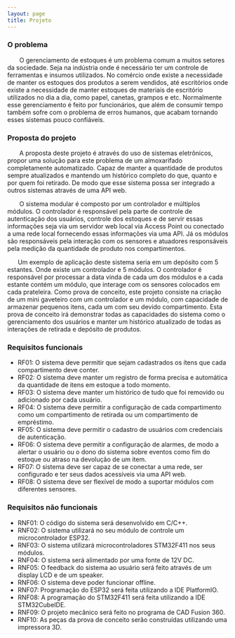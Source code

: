 ```yaml
---
layout: page
title: Projeto
---
```


### O problema

&nbsp;&nbsp;&nbsp;&nbsp;&nbsp;&nbsp; O gerenciamento de estoques é um problema comum a muitos setores da sociedade. Seja na indústria onde é necessário ter um controle de ferramentas e insumos utilizados. No comércio onde existe a necessidade de manter os estoques dos produtos a serem vendidos, até escritórios onde existe a necessidade de manter estoques de materiais de escritório utilizados no dia a dia, como papel, canetas, grampos e etc. Normalmente esse gerenciamento é feito por funcionários, que além de consumir tempo também sofre com o problema de erros humanos, que acabam tornando esses sistemas pouco confiáveis.


### Proposta do projeto

&nbsp;&nbsp;&nbsp;&nbsp;&nbsp;&nbsp; A proposta deste projeto é através do uso de sistemas eletrônicos, propor uma solução para este problema de um almoxarifado completamente automatizado. Capaz de manter a quantidade de produtos sempre atualizados e mantendo um histórico completo do que, quanto e por quem foi retirado. De modo que esse sistema possa ser integrado a outros sistemas através de uma API web. 
 
&nbsp;&nbsp;&nbsp;&nbsp;&nbsp;&nbsp; O sistema modular é composto por  um controlador e múltiplos módulos. O controlador  é responsável pela parte de controle de autenticação dos usuários, controle dos estoques e de servir essas informações seja via um servidor web local via Access Point ou conectado a uma rede local fornecendo essas informações via uma API. Já os módulos são responsáveis pela interação com os sensores e atuadores responsáveis pela medição da quantidade de produto nos compartimentos.

&nbsp;&nbsp;&nbsp;&nbsp;&nbsp;&nbsp;Um exemplo de aplicação deste sistema seria em um depósito com 5 estantes. Onde existe um controlador e 5 módulos. O controlador é responsável por processar a data vinda de cada um dos módulos e a cada estante contém um módulo, que interage com os sensores colocados em cada prateleira.
Como prova de conceito, este projeto consiste na criação de um mini gaveteiro com um controlador e um módulo, com capacidade de armazenar pequenos itens, cada um com seu devido compartimento.  Esta prova de conceito irá demonstrar todas as capacidades do sistema como o gerenciamento dos usuários e manter um histórico atualizado de todas as interações de retirada e depósito de produtos. 


### Requisitos funcionais

- RF01: O sistema deve permitir que sejam cadastrados os ítens que cada compartimento deve conter.
- RF02: O sistema deve manter um registro de forma precisa e automática da quantidade de itens em estoque a todo momento.
- RF03: O sistema deve manter um histórico de tudo que foi removido ou adicionado por cada usuário.
- RF04: O sistema deve permitir a configuração de cada compartimento como um compartimento de retirada ou um compartimento de empréstimo.
- RF05: O sistema deve permitir o cadastro de usuários com credenciais de autenticação.
- RF06: O sistema deve permitir a configuração de alarmes, de modo a alertar o usuário ou o dono do sistema sobre eventos como fim do estoque ou atraso na devolução de um item.
- RF07: O sistema deve ser capaz de se conectar a uma rede, ser configurado e ter seus dados acessíveis via uma API web.
- RF08: O sistema deve ser flexível de modo a suportar módulos com diferentes sensores.


### Requisitos não funcionais

- RNF01: O código do sistema será desenvolvido em C/C++.
- RNF02: O sistema utilizará no seu módulo de controle um microcontrolador ESP32.
- RNF03: O sistema utilizará microcontroladores STM32F411 nos seus módulos.
- RNF04: O sistema será alimentado por uma fonte de 12V DC.
- RNF05: O feedback do sistema ao usuário será feito através de um display LCD e de um speaker.
- RNF06: O sistema deve poder funcionar offline.
- RNF07: Programação do ESP32 será feita utilizando a IDE PlatformIO.
- RNF08: A programação do STM32F411 será feita utilizando a IDE STM32CubeIDE.
- RNF09: O projeto mecânico será feito no programa de CAD Fusion 360.
- RNF10: As peças da prova de conceito serão construídas utilizando uma impressora 3D.



